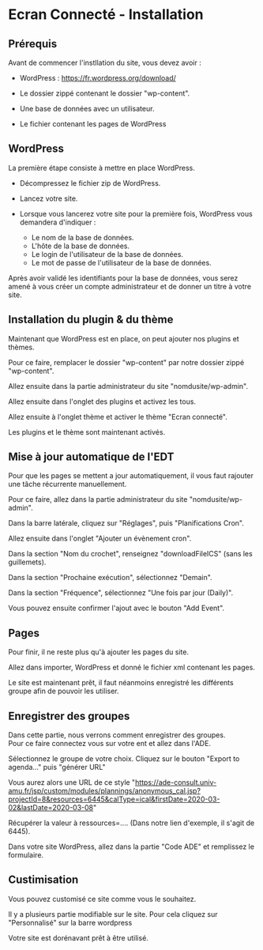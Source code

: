 # Ecran Connecté - Installation

## Prérequis

Avant de commencer l'instllation du site, vous devez avoir :

- WordPress : <https://fr.wordpress.org/download/>  

- Le dossier zippé contenant le dossier "wp-content".  

- Une base de données avec un utilisateur.  

- Le fichier contenant les pages de WordPress

## WordPress

La première étape consiste à mettre en place WordPress.  

- Décompressez le fichier zip de WordPress.  

- Lancez votre site.  

- Lorsque vous lancerez votre site pour la première fois, WordPress vous demandera d'indiquer :  
    - Le nom de la base de données.   
    - L'hôte de la base de données.  
    - Le login de l'utilisateur de la base de données.  
    - Le mot de passe de l'utilisateur de la base de données.  

Après avoir validé les identifiants pour la base de données, vous serez amené à vous créer un compte administrateur et de donner un titre à votre site.  

## Installation du plugin & du thème

Maintenant que WordPress est en place, on peut ajouter nos plugins et thèmes.  

Pour ce faire, remplacer le dossier "wp-content" par notre dossier zippé "wp-content".  

Allez ensuite dans la partie administrateur du site "nomdusite/wp-admin".  

Allez ensuite dans l'onglet des plugins et activez les tous.  

Allez ensuite à l'onglet thème et activer le thème "Ecran connecté".  

Les plugins et le thème sont maintenant activés.

## Mise à jour automatique de l'EDT

Pour que les pages se mettent a jour automatiquement, il vous faut rajouter une tâche récurrente manuellement. 

Pour ce faire, allez dans la partie administrateur du site "nomdusite/wp-admin".  

Dans la barre latérale, cliquez sur "Réglages", puis "Planifications Cron". 

Allez ensuite dans l'onglet "Ajouter un évènement cron". 

Dans la section "Nom du crochet", renseignez "downloadFileICS" (sans les guillemets). 

Dans la section "Prochaine exécution", sélectionnez "Demain". 

Dans la section "Fréquence", sélectionnez "Une fois par jour (Daily)". 

Vous pouvez ensuite confirmer l'ajout avec le bouton "Add Event". 

## Pages

Pour finir, il ne reste plus qu'à ajouter les pages du site.

Allez dans importer, WordPress et donné le fichier xml contenant les pages.  

Le site est maintenant prêt, il faut néanmoins enregistré les différents groupe afin de pouvoir les utiliser.

## Enregistrer des groupes

Dans cette partie, nous verrons comment enregistrer des groupes.  
Pour ce faire connectez vous sur votre ent et allez dans l'ADE.  

Sélectionnez le groupe de votre choix.
Cliquez sur le bouton "Export to agenda..." puis "générer URL"

Vous aurez alors une URL de ce style "https://ade-consult.univ-amu.fr/jsp/custom/modules/plannings/anonymous_cal.jsp?projectId=8&resources=6445&calType=ical&firstDate=2020-03-02&lastDate=2020-03-08"

Récupérer la valeur à ressources=.... (Dans notre lien d'exemple, il s'agit de 6445).  

Dans votre site WordPress, allez dans la partie "Code ADE" et remplissez le formulaire.  

## Custimisation

Vous pouvez customisé ce site comme vous le souhaitez.

Il y a plusieurs partie modifiable sur le site.
Pour cela cliquez sur "Personnalisé" sur la barre wordpress

Votre site est dorénavant prêt à être utilisé.
